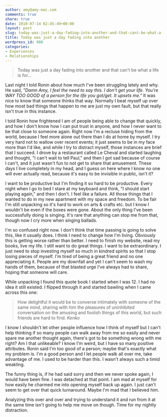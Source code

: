 ```yaml
---
author: amy@amy-mac.com
comments: true
share: true
date: 2010-07-14 02:45:49+00:00
layout: post
slug: today-was-just-a-day-fading-into-another-and-that-cant-be-what-a-life-is-for
title: Today was just a day fading into another
wordpress_id: 980
categories:
- Experiences
- Relationships
---
```


<blockquote>
  Today was just a day fading into another and that can't be what a life is for...
</blockquote>

Last night I told Ronin about how much I've been struggling lately and why. He said, _"Damn Amy, I feel the need to say this. I don't get your life. You're WAY TOO GOOD of a person for the life you got/get. It upsets me."_ It was nice to know that someone thinks that way. Normally I beat myself up over how most bad things that happen to me are just my own fault, but that really isn't true in this instance.

I told Ronin how frightened I am of people being able to change that quickly, and how I don't know how I can put trust in anyone, and how I never want to be that close to someone again. Right now I'm a recluse hiding from the world, because I feel more alone out there than I do at home by myself. I try very hard not to wallow over recent events; it just seems to be in my face more than I'd like, and while I try to distract myself, those instances are brief that I succeed. I drove by a restaurant called Le Cheval and started laughing and thought, "I can't wait to tell Paul," and then I got sad because of course I can't, and it just wasn't fun to not get to share that amusement. These days I live completely in my head, and I guess on here where I know no one will ever actually read, because it's easy to be invisible in public, isn't it?

I want to be productive but I'm finding it so hard to be productive. Every night when I go to bed I stare at my keyboard and think, "I should start playing again," and then I don't. I feel like a failure. All those things that I wanted to do in my new apartment with my space and freedom. To be fair I'm still unpacking so it's hard to work on arts & crafts etc. but I know I wouldn't be even if the boxes were gone. About the only thing I've been successfully doing is singing. It's rare that anything can stop me from that, though now I cry more when singing ballads.

I'm so confused right now. I don't think that time passing is going to solve this, like it usually does. I think I need to change how I'm living. Obviously this is getting worse rather than better. I need to finish my website, read my books, live my life. I still want to do great things. I want to be extraordinary. I just need to stop investing myself so much in kindred spirits so that I stop losing pieces of myself. I'm tired of being a great friend and no one appreciating it. People are my downfall and yet I can't seem to wash my hands of them, because of that blasted urge I've always had to share, hoping that someone will care.

While unpacking I found this quote book I started when I was 12. I had no idea it still existed. I flipped through it and started bawling when I came across this one:

<blockquote>
  How delightful it would be to converse intimately with someone of the same mind, sharing with him the pleasures of uninhibited conversation on the amusing and foolish things of this world, but such friends are hard to find.
  <cite>Kenko</cite>
</blockquote>

I know I shouldn't let other people influence how I think of myself but I can't help thinking if so many people can walk away from me so easily and never spare me another thought again, there's got to be something wrong with me right? Am I that unlikeable? I know I'm weird, but I have so many positive attributes. Ronin said I'm too good of a person; maybe that's exactly what my problem is. I'm a good person and I let people walk all over me, take advantage of me. I used to be harder than this. I wasn't always such a timid weakling.

The funny thing is, if he had said sorry and then we never spoke again, I would have been fine. I was detached at that point. I am mad at myself for how easily he charmed me into opening myself back up again. I just can't seem to get over that quick turnaround. Maybe I'm mad that I believed him.

Analyzing this over and over and trying to understand it and run from it at the same time isn't going to help me move on though. Time for my nightly distraction.
